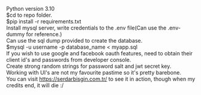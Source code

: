 Python version 3.10  
$cd to repo folder.  
$pip install -r requirements.txt  
Install mysql server, write credentials to the .env file(Can use the .env-dummy for reference.)  
Can use the sql dump provided to create the database.  
$mysql -u username -p database_name < myapp.sql  
If you wish to use google and facebook oauth features, need to obtain their client id's and passwords from developer console.  
Create strong random strings for password salt and jwt secret key.  
Working with UI's are not my favourite pastime so it's pretty barebone.  
You can visit https://serdarbisgin.com.tr/ to see it in action, though when my credits end, it will die :/  

